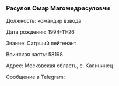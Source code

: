 ### Расулов Омар Магомедрасуловчи

Должность: командир взвода

Дата рождения: 1994-11-26

Звание: Сатрший лейтенант

Воинская часть: 58198

Адрес: Московская область, с. Калининец

Сообщение в Telegram: []()
